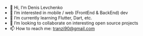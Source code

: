 - 👋 Hi, I’m Denis Levchenko
- 👀 I’m interested in mobile / web (FrontEnd & BackEnd) dev
- 🌱 I’m currently learning Flutter, Dart, etc. 
- 💞️ I’m looking to collaborate on interesting open source projects
- 📫 How to reach me: tranzi90@gmail.com

<!---
tranzi90/tranzi90 is a ✨ special ✨ repository because its `README.md` (this file) appears on your GitHub profile.
You can click the Preview link to take a look at your changes.
--->
